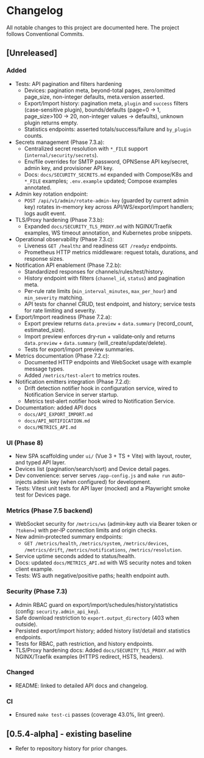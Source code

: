 # Changelog

All notable changes to this project are documented here. The project follows Conventional Commits.

## [Unreleased]

### Added
- Tests: API pagination and filters hardening
  - Devices: pagination meta, beyond-total pages, zero/omitted page_size, non-integer defaults, meta.version asserted.
  - Export/Import history: pagination meta, `plugin` and `success` filters (case-sensitive plugin), bounds/defaults (page=0 → 1, page_size>100 → 20, non-integer values → defaults), unknown plugin returns empty.
  - Statistics endpoints: asserted totals/success/failure and `by_plugin` counts.
- Secrets management (Phase 7.3.a):
  - Centralized secret resolution with `*_FILE` support (`internal/security/secrets`).
  - Env/file overrides for SMTP password, OPNSense API key/secret, admin key, and provisioner API key.
  - Docs: `docs/SECURITY_SECRETS.md` expanded with Compose/K8s and `*_FILE` examples; `.env.example` updated; Compose examples annotated.
- Admin key rotation endpoint:
  - `POST /api/v1/admin/rotate-admin-key` (guarded by current admin key) rotates in-memory key across API/WS/export/import handlers; logs audit event.
- TLS/Proxy hardening (Phase 7.3.b):
  - Expanded `docs/SECURITY_TLS_PROXY.md` with NGINX/Traefik examples, WS timeout annotation, and Kubernetes probe snippets.
- Operational observability (Phase 7.3.c):
  - Liveness `GET /healthz` and readiness `GET /readyz` endpoints.
  - Prometheus HTTP metrics middleware: request totals, durations, and response sizes.
- Notification API enablement (Phase 7.2.b):
  - Standardized responses for channels/rules/test/history.
  - History endpoint with filters (`channel_id`, `status`) and pagination meta.
  - Per‑rule rate limits (`min_interval_minutes`, `max_per_hour`) and `min_severity` matching.
  - API tests for channel CRUD, test endpoint, and history; service tests for rate limiting and severity.
- Export/Import readiness (Phase 7.2.a):
  - Export preview returns `data.preview` + `data.summary` (record_count, estimated_size).
  - Import preview enforces dry‑run + validate‑only and returns `data.preview` + `data.summary` (will_create/update/delete).
  - Tests for export/import preview summaries.
- Metrics documentation (Phase 7.2.c):
  - Documented HTTP endpoints and WebSocket usage with example message types.
  - Added `/metrics/test-alert` to metrics routes.
- Notification emitters integration (Phase 7.2.d):
  - Drift detection notifier hook in configuration service, wired to Notification Service in server startup.
  - Metrics test‑alert notifier hook wired to Notification Service.
- Documentation: added API docs
  - `docs/API_EXPORT_IMPORT.md`
  - `docs/API_NOTIFICATION.md`
  - `docs/METRICS_API.md`

### UI (Phase 8)
- New SPA scaffolding under `ui/` (Vue 3 + TS + Vite) with layout, router, and typed API layer.
- Devices list (pagination/search/sort) and Device detail pages.
- Dev convenience: server serves `/app-config.js` and `make run` auto-injects admin key (when configured) for development.
- Tests: Vitest unit tests for API layer (mocked) and a Playwright smoke test for Devices page.

### Metrics (Phase 7.5 backend)
- WebSocket security for `/metrics/ws` (admin‑key auth via Bearer token or `?token=`) with per‑IP connection limits and origin checks.
- New admin‑protected summary endpoints:
  - `GET /metrics/health`, `/metrics/system`, `/metrics/devices`, `/metrics/drift`, `/metrics/notifications`, `/metrics/resolution`.
- Service uptime seconds added to status/health.
- Docs: updated `docs/METRICS_API.md` with WS security notes and token client example.
- Tests: WS auth negative/positive paths; health endpoint auth.

### Security (Phase 7.3)
- Admin RBAC guard on export/import/schedules/history/statistics (config: `security.admin_api_key`).
- Safe download restriction to `export.output_directory` (403 when outside).
- Persisted export/import history; added history list/detail and statistics endpoints.
- Tests for RBAC, path restriction, and history endpoints.
- TLS/Proxy hardening docs: Added `docs/SECURITY_TLS_PROXY.md` with NGINX/Traefik examples (HTTPS redirect, HSTS, headers).

### Changed
- README: linked to detailed API docs and changelog.

### CI
- Ensured `make test-ci` passes (coverage 43.0%, lint green).

## [0.5.4-alpha] - existing baseline
- Refer to repository history for prior changes.
